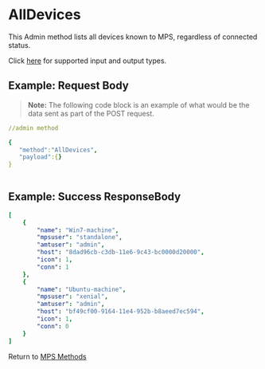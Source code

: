 # AllDevices

This Admin method lists all devices known to MPS, regardless of connected status. 

Click [here](types.md) for supported input and output types.

## Example: Request Body

>**Note:** The following code block is an example of what would be the data sent as part of the POST request. 

``` yaml
//admin method

{  
   "method":"AllDevices",
   "payload":{}
}
	
```
## Example: Success ResponseBody

``` yaml
[
    {
        "name": "Win7-machine",
        "mpsuser": "standalone",
        "amtuser": "admin",
        "host": "8dad96cb-c3db-11e6-9c43-bc0000d20000",
        "icon": 1,
        "conn": 1
    },
    {
        "name": "Ubuntu-machine",
        "mpsuser": "xenial",
        "amtuser": "admin",
        "host": "bf49cf00-9164-11e4-952b-b8aeed7ec594",
        "icon": 1,
        "conn": 0
    }
]
```

Return to [MPS Methods](../indexMPS.md)